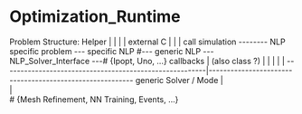 # Optimization_Runtime

Problem Structure:
                                                      Helper
                                                        |
                    |                                   |                                                   |
external C          |                                   |                                                   |
call simulation -------- NLP specific problem  --- specific NLP #--- generic NLP --- NLP_Solver_Interface  ---# {Ipopt, Uno, ...}
callbacks           |       (also class ?)              |                                                   |
                    |                                   |                                                   |
--------------------------------------------------------|---------------------------------------------------------
                                              generic Solver / Mode
                                                        |  
                                                        |  
                                                        #
                                    {Mesh Refinement, NN Training, Events, ...}